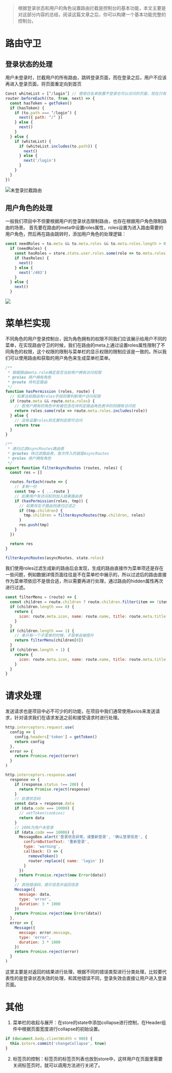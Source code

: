 > 根据登录状态和用户的角色设置路由拦截是控制台的基本功能，本文主要是对这部分内容的总结，阅读这篇文章之后，你可以构建一个基本功能完整的控制台。

# 路由守卫

## 登录状态的处理
用户未登录时，拦截用户的所有路由，跳转登录页面，而在登录之后，用户不应该再进入登录页面，将页面重定向到首页
```javascript
Const whiteList = [‘/login’] // 使用白名单放置不登录也可以访问的页面，现在只有登录页
router.beforeEach((to, from, next) => {
  const hasToken = getToken()
  if (hasToken) {
    if (to.path === ‘/login’) {
      next({ path: ‘/‘ })
    } else {
      next()
    }
  } else {
    if (whiteList) {
      if (whiteList.includes(to.path)) {
        next()
      } else {
        next('/login')
      }
    }
  }
})
```
![未登录拦截路由](https://user-gold-cdn.xitu.io/2019/12/19/16f1c0984c27c98f?w=1014&h=756&f=png&s=322874)
## 用户角色的处理
一般我们项目中不但要根据用户的登录状态限制路由，也存在根据用户角色限制路由的场景。
首先要在路由的meta中设置roles属性，roles设置为进入路由需要的用户角色，然后再在路由跳转时，添加用户角色的处理逻辑：
```javascript
const needRoles = to.meta && to.meta.roles && to.meta.roles.length > 0
  if (needRoles) {
    const hasRoles = store.state.user.roles.some(role => to.meta.roles.includes(role))
    if (hasRoles) {
      next()
    } else {
      next('/403')
    }
  } else {
    next()
  }
```
![](https://user-gold-cdn.xitu.io/2019/12/19/16f1c2dc57a04bc7?w=1014&h=746&f=png&s=319777)

# 菜单栏实现
不同角色的用户登录控制台，因为角色拥有的权限不同我们应该展示给用户不同的菜单，在实现路由守卫的时候，我们在路由的meta上通过设置roles属性限制了不同角色的权限，这个权限的限制与菜单栏的显示权限的限制应该是一致的。所以我们可以使用路由和获取的用户角色来生成菜单栏菜单。
```javascript
/**
 * 根据路由meta.role确定是否当前用户拥有访问权限
 * @roles 用户拥有角色
 * @route 待判定路由
 */
function hasPermission (roles, route) {
  // 如果当前路由有roles字段则需判断用户访问权限
  if (route.meta && route.meta.roles) {
    // 若用户拥有的角色中有被包含在待判定路由角色表中的则拥有访问权
    return roles.some(role => route.meta.roles.includes(role))
  } else {
    // 没有设置roles则无需判定即可访问
    return true
  }
}

/**
 * 递归过滤AsyncRoutes路由表
 * @routes 待过滤路由表，首次传入的就是AsyncRoutes
 * @roles 用户拥有角色
 */
export function filterAsyncRoutes (routes, roles) {
  const res = []

  routes.forEach(route => {
    // 复制一份
    const tmp = { ...route }
    // 如果用户有访问权则加入结果路由表
    if (hasPermission(roles, tmp)) {
      // 如果存在子路由则递归过滤之
      if (tmp.children) {
        tmp.children = filterAsyncRoutes(tmp.children, roles)
      }
      res.push(tmp)
    }
  })

  return res
}

filterAsyncRoutes(asyncRoutes, state.roles)
```
我们使用roles过滤生成新的路由后会发现，生成的路由直接作为菜单项还是存在一些问题，例如数据详情页面往往是不在菜单栏中展示的，所以过滤后的路由直接作为菜单项依旧不是很合适，所以需要再进行处理，通过路由的hidden属性再次进行过滤。
```javascript
const filterMenu = (route) => {
  const children = route.children ? route.children.filter(item => !item.hidden) : []
  if (children.length === 0) {
    return {
      icon: route.meta.icon, name: route.name, title: route.meta.title
    }
  }
  if (children.length === 1) {
    // 单只有一个子菜单的时候，子菜单会被提升
    return filterMenu(children[0])
  }
  if (children.length > 1) {
    return {
      icon: route.meta.icon, name: route.name, title: route.meta.title, subs: children.map(filterMenu)
    }
  }
}
```
# 请求处理
发送请求也是项目中必不可少的的功能，在项目中我们通常使用axios来发送请求，针对请求我们在请求发送之前和接受请求时进行处理。
```javascript
http.interceptors.request.use(
  config => {
    config.headers['token'] = getToken()
    return config
  },
  error => {
    return Promise.reject(error)
  }
)

http.interceptors.response.use(
  response => {
    if (response.status !== 200) {
      return Promise.reject(response)
    }
    // 处理状态码
    const data = response.data
    if (data.code === 10000) {
      // setToken(cookies)
      return data
    }
    // 1006为用户未登录
    if (data.code === 10006) {
      MessageBox.alert('登录状态异常，请重新登录', '确认登录信息', {
        confirmButtonText: '重新登录',
        type: 'warning',
        callback: () => {
          removeToken()
          router.replace({ name: 'login' })
        }
      })
      return Promise.reject(new Error(data))
    }
    // 其他错误码，提示信息并返回信息
    Message({
      message: data,
      type: 'error',
      duration: 3 * 1000
    })
    return Promise.reject(new Error(data))
  },
  error => {
    Message({
      message: error.message,
      type: 'error',
      duration: 3 * 1000
    })
    return Promise.reject(error)
  }
)
```
这里主要是对返回的结果进行处理，根据不同的错误类型进行分类处理，比较要代表性的是登录状态失效的处理，和其他错误不同，登录失效会直接让用户进入登录页面。
# 其他
1. 菜单栏的收起与展开：在store的state中添加collapse进行控制，在Header组件中根据页面宽度进行collapse的初始设置。
```javascript
if (document.body.clientWidth < 980) {
  this.$store.commit('changeCollapse', true)
}
```
2. 标签页的控制：标签页的标签页列表也放到store中，这样用户在页面里需要关闭标签页时，就可以调用方法进行关闭了。
